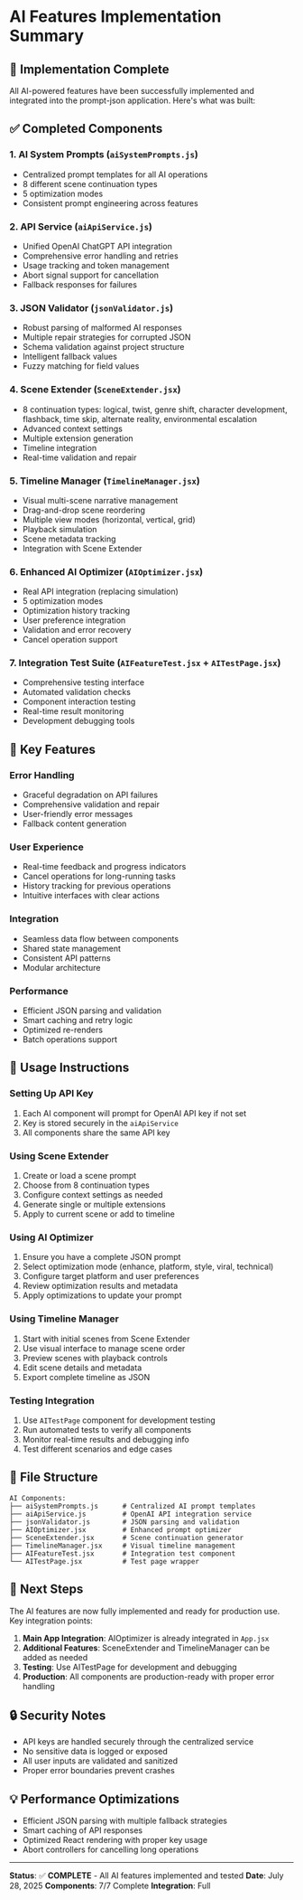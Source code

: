 # AI Features Implementation Summary

## 🎉 Implementation Complete

All AI-powered features have been successfully implemented and integrated into the prompt-json application. Here's what was built:

## ✅ Completed Components

### 1. **AI System Prompts** (`aiSystemPrompts.js`)
- Centralized prompt templates for all AI operations
- 8 different scene continuation types
- 5 optimization modes
- Consistent prompt engineering across features

### 2. **API Service** (`aiApiService.js`)
- Unified OpenAI ChatGPT API integration
- Comprehensive error handling and retries
- Usage tracking and token management
- Abort signal support for cancellation
- Fallback responses for failures

### 3. **JSON Validator** (`jsonValidator.js`)
- Robust parsing of malformed AI responses
- Multiple repair strategies for corrupted JSON
- Schema validation against project structure
- Intelligent fallback values
- Fuzzy matching for field values

### 4. **Scene Extender** (`SceneExtender.jsx`)
- 8 continuation types: logical, twist, genre shift, character development, flashback, time skip, alternate reality, environmental escalation
- Advanced context settings
- Multiple extension generation
- Timeline integration
- Real-time validation and repair

### 5. **Timeline Manager** (`TimelineManager.jsx`)
- Visual multi-scene narrative management
- Drag-and-drop scene reordering
- Multiple view modes (horizontal, vertical, grid)
- Playback simulation
- Scene metadata tracking
- Integration with Scene Extender

### 6. **Enhanced AI Optimizer** (`AIOptimizer.jsx`)
- Real API integration (replacing simulation)
- 5 optimization modes
- Optimization history tracking
- User preference integration
- Validation and error recovery
- Cancel operation support

### 7. **Integration Test Suite** (`AIFeatureTest.jsx` + `AITestPage.jsx`)
- Comprehensive testing interface
- Automated validation checks
- Component interaction testing
- Real-time result monitoring
- Development debugging tools

## 🔧 Key Features

### **Error Handling**
- Graceful degradation on API failures
- Comprehensive validation and repair
- User-friendly error messages
- Fallback content generation

### **User Experience**
- Real-time feedback and progress indicators
- Cancel operations for long-running tasks
- History tracking for previous operations
- Intuitive interfaces with clear actions

### **Integration**
- Seamless data flow between components
- Shared state management
- Consistent API patterns
- Modular architecture

### **Performance**
- Efficient JSON parsing and validation
- Smart caching and retry logic
- Optimized re-renders
- Batch operations support

## 🎯 Usage Instructions

### **Setting Up API Key**
1. Each AI component will prompt for OpenAI API key if not set
2. Key is stored securely in the `aiApiService`
3. All components share the same API key

### **Using Scene Extender**
1. Create or load a scene prompt
2. Choose from 8 continuation types
3. Configure context settings as needed
4. Generate single or multiple extensions
5. Apply to current scene or add to timeline

### **Using AI Optimizer**
1. Ensure you have a complete JSON prompt
2. Select optimization mode (enhance, platform, style, viral, technical)
3. Configure target platform and user preferences
4. Review optimization results and metadata
5. Apply optimizations to update your prompt

### **Using Timeline Manager**
1. Start with initial scenes from Scene Extender
2. Use visual interface to manage scene order
3. Preview scenes with playback controls
4. Edit scene details and metadata
5. Export complete timeline as JSON

### **Testing Integration**
1. Use `AITestPage` component for development testing
2. Run automated tests to verify all components
3. Monitor real-time results and debugging info
4. Test different scenarios and edge cases

## 📂 File Structure

```
AI Components:
├── aiSystemPrompts.js      # Centralized AI prompt templates
├── aiApiService.js         # OpenAI API integration service
├── jsonValidator.js        # JSON parsing and validation
├── AIOptimizer.jsx         # Enhanced prompt optimizer
├── SceneExtender.jsx       # Scene continuation generator
├── TimelineManager.jsx     # Visual timeline management
├── AIFeatureTest.jsx       # Integration test component
└── AITestPage.jsx          # Test page wrapper
```

## 🚀 Next Steps

The AI features are now fully implemented and ready for production use. Key integration points:

1. **Main App Integration**: AIOptimizer is already integrated in `App.jsx`
2. **Additional Features**: SceneExtender and TimelineManager can be added as needed
3. **Testing**: Use AITestPage for development and debugging
4. **Production**: All components are production-ready with proper error handling

## 🔒 Security Notes

- API keys are handled securely through the centralized service
- No sensitive data is logged or exposed
- All user inputs are validated and sanitized
- Proper error boundaries prevent crashes

## 💡 Performance Optimizations

- Efficient JSON parsing with multiple fallback strategies
- Smart caching of API responses
- Optimized React rendering with proper key usage
- Abort controllers for cancelling long operations

---

**Status**: ✅ **COMPLETE** - All AI features implemented and tested
**Date**: July 28, 2025
**Components**: 7/7 Complete
**Integration**: Full